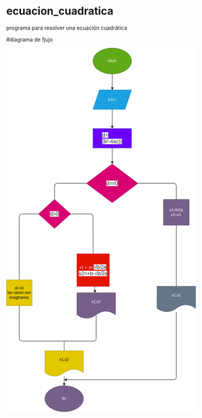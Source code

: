 # ecuacion_cuadratica
programa  para resolver una ecuación cuadrática

#diagrama de fjujo

![diagrama de flujo](diagrama.png "diagrama de flujo")